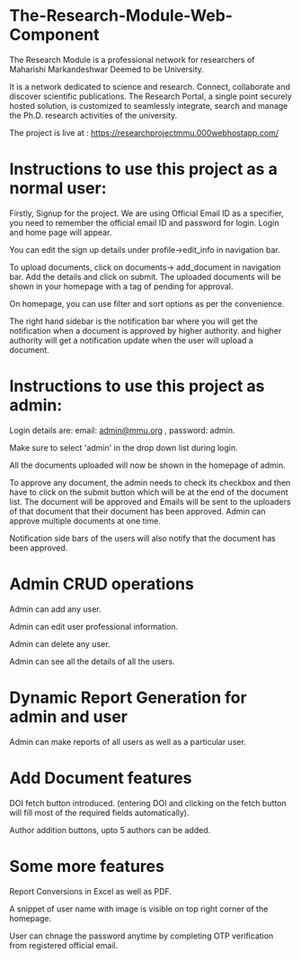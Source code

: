 # The-Research-Module-Web-Component
 The Research Module is a professional network for researchers of Maharishi Markandeshwar Deemed to be University.
 
 It is a network dedicated to science and research. Connect, collaborate and discover scientific publications. The Research Portal, a single point securely hosted solution, is    customized to seamlessly integrate, search and manage the Ph.D. research activities of the university. 
 
 The project is live at : https://researchprojectmmu.000webhostapp.com/

# Instructions to use this project as a normal user:

Firstly, Signup for the project. We are using Official Email ID as a specifier, you need to remember the official email ID and password for login. 
Login and home page will appear.

You can edit the sign up details under profile->edit_info in navigation bar. 

To upload documents, click on documents-> add_document in navigation bar. Add the details and click on submit. The uploaded documents will be shown in your homepage with a tag of pending for approval.

On homepage, you can use filter and sort options as per the convenience.

The right hand sidebar is the notification bar where you will get the notification when a document is approved by higher authority. and higher authority will get a notification update when the user will upload a document.

# Instructions to use this project as admin:

Login details are: email: admin@mmu.org , password: admin.

Make sure to select 'admin' in the drop down list during login.

All the documents uploaded will now be shown in the homepage of admin.

To approve any document, the admin needs to check its checkbox and then have to click on the submit button which will be at the end of the document list. The document will be approved and Emails will be sent to the uploaders of that document that their document has been approved. Admin can approve multiple documents at one time.

Notification side bars of the users will also notify that the document has been approved. 


# Admin CRUD operations
Admin can add any user.

Admin can edit user professional information.

Admin can delete any user.

Admin can see all the details of all the users.


# Dynamic Report Generation for admin and user

Admin can make reports of all users as well as a particular user.

# Add Document features
DOI fetch button introduced. (entering DOI and clicking on the fetch button will fill most of the required fields automatically).

Author addition buttons, upto 5 authors can be added.

# Some more features
Report Conversions in Excel as well as PDF.

A snippet of user name with image is visible on top right corner of the homepage.

User can chnage the password anytime by completing OTP verification from registered official email.
